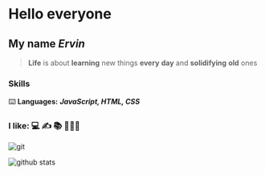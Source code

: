 # Hello everyone

## My name **_Ervin_**

> **Life** is about **learning** new things **every** **day** and
> **solidifying** **old** ones

### Skills

⌨️ **Languages:** **_JavaScript, HTML, CSS_**

### I like: 💻 ✍️ 📚 🏀🚶‍♂️

![git](https://camo.githubusercontent.com/01320deca6c2f5b67015885e9da1e1de12e8e7ff43dd8aed7342880b643b54ea/68747470733a2f2f676863686172742e72736861682e6f72672f657276696e4d616d75746f76)

![github stats](https://github-readme-stats.vercel.app/api?username=ervinMamutov&show_icons=true&theme=default&hide_title=true&hide_rank=true)
